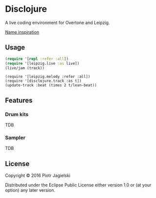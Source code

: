 # Disclojure

A live coding environment for Overtone and Leipzig.

[Name inspiration](https://www.youtube.com/watch?v=W_vM8ePGuRM)

## Usage

```clojure
(require '[repl :refer :all])
(require '[leipzig.live :as live])
(live/jam (track))
```

```
(require '[leipzig.melody :refer :all])
(require '[disclojure.track :as t])
(update-track :beat (times 2 t/lean-beat))
```

## Features

### Drum kits
TDB

### Sampler
TDB
## License

Copyright © 2016 Piotr Jagielski

Distributed under the Eclipse Public License either version 1.0 or (at
your option) any later version.
